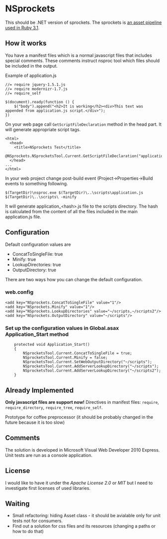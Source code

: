 NSprockets
==========

This should be .NET version of sprockets. The sprockets is [an asset pipeline used in Ruby 3.1](http://guides.rubyonrails.org/asset_pipeline.html).

How it works
------------
You have a manifest files which is a normal javascript files that includes special comments. 
These comments instruct nsproc tool which files should be included in the output.

Example of application.js

    //= require jquery-1.5.1.js
    //= require modernizr-1.7.js
    //= require_self
    
    $(document).ready(function () {
        $("body").append("<h2>It is working</h2><div>This text was appended from application.js script.</div>");
    })

On your web page call `GetScriptFileDeclaration` method in the head part. It will generate appropriate script tags.
    
    <html>
      <head>
        <title>NSprockets Test</title>
        @NSprockets.NSprocketsTool.Current.GetScriptFileDeclaration("application.js")
      </head>
    ...
    </html>

In your web project change post-build event (Project->Properties->Build events to something following.

    $(TargetDir)\nsproc.exe $(TargetDir)\..\scripts\application.js $(TargetDir)\..\scripts\ -minify

It will generate application_&lt;hash&gt;.js file to the scripts directory. The hash is calculated from the content of
all the files included in the main application.js file.

Configuration
-------------
Default configuration values are

* ConcatToSingleFile: true
* Minify: true
* LookupDirectories: true
* OutputDirectory: true

There are two ways how you can change the default configuration.

### web.config

    <add key="NSprockets.ConcatToSingleFile" value="1"/>
    <add key="NSprockets.Minify" value="1"/>
    <add key="NSprockets.LookupDirectories" value="~/scripts,~/scripts2"/>
    <add key="NSprockets.OutputDirectory" value="~/scripts"/>

### Set up the configuration values in Global.asax Application_Start method

        protected void Application_Start()
        {
            NSprocketsTool.Current.ConcatToSingleFile = true;
            NSprocketsTool.Current.Minify = false;
            NSprocketsTool.Current.SetWebOutputDirectory("~/scripts");
            NSprocketsTool.Current.AddServerLookupDirectory("~/scripts");
            NSprocketsTool.Current.AddServerLookupDirectory("~/scripts2");
        }

Already Implemented
-------------------

**Only javascript files are support now!**
Directives in manifest files: `require`, `require_directory`, `require_tree`, `require_self`.

Prototype for coffee preprocessor (it should be probably changed in the future because it is too slow)

Comments
--------

The solution is developed in Microsoft Visual Web Developer 2010 Express. Unit tests are run as a console application.

License
-------
I would like to have it under the _Apache License 2.0_ or _MIT_ but I need to investigate first licenses of used libraries. 

Waiting
-------

* Small refactoring: hiding Asset class - it should be avialable only for unit tests not for consumers. 
* Find out a solution for css files and its resources (changing a paths or how to do that)
